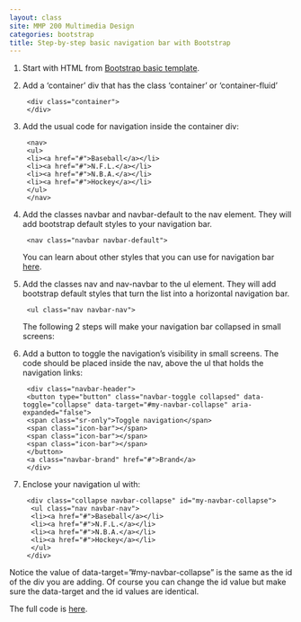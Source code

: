 ```yaml
---
layout: class
site: MMP 200 Multimedia Design
categories: bootstrap
title: Step-by-step basic navigation bar with Bootstrap
---
```


1. Start with HTML from [Bootstrap basic template](https://getbootstrap.com/docs/3.3/getting-started/#template).
1. Add a ‘container’ div that has the class ‘container’ or ‘container-fluid’

        <div class="container">
        </div>
        
1. Add the usual code for navigation inside the container div:

        <nav> 
        <ul>
        <li><a href="#">Baseball</a></li>
        <li><a href="#">N.F.L.</a></li>
        <li><a href="#">N.B.A.</a></li>
        <li><a href="#">Hockey</a></li>
        </ul>
        </nav>
        
1. Add the classes navbar and navbar-default to the nav element. They will add bootstrap default styles to your navigation bar.

        <nav class="navbar navbar-default">
        
   You can learn about other styles that you can use for navigation bar [here](https://www.w3schools.com/bootstrap/bootstrap_navbar.asp).

1. Add the classes nav and nav-navbar to the ul element. They will add bootstrap default styles that turn the list into a horizontal navigation bar.

        <ul class="nav navbar-nav">
        
   The following 2 steps will make your navigation bar collapsed in small screens:
1. Add a button to toggle the navigation’s visibility in small screens. The code should be placed inside the nav, above the ul that holds the navigation links:

        <div class="navbar-header">
        <button type="button" class="navbar-toggle collapsed" data-toggle="collapse" data-target="#my-navbar-collapse" aria-expanded="false">
        <span class="sr-only">Toggle navigation</span>
        <span class="icon-bar"></span>
        <span class="icon-bar"></span>
        <span class="icon-bar"></span>
        </button>
        <a class="navbar-brand" href="#">Brand</a>
        </div>
        
1. Enclose your navigation ul with:

        <div class="collapse navbar-collapse" id="my-navbar-collapse">
         <ul class="nav navbar-nav">
         <li><a href="#">Baseball</a></li>
         <li><a href="#">N.F.L.</a></li>
         <li><a href="#">N.B.A.</a></li>
         <li><a href="#">Hockey</a></li>
         </ul>
        </div>
        
 Notice the value of data-target=”#my-navbar-collapse” is the same as the id of the div you are adding. Of course you can change the id value but make sure the data-target and the id values are identical.

The full code is [here](https://github.com/revitalk/Bootstrap/blob/master/basic-nav.html).
